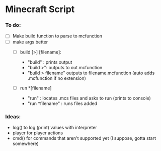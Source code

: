 # Minecraft Script
### To do:
- [ ] Make build function to parse to mcfunction
- [ ] make args better
	- [ ] build \[>\] \[filename\]:
		- "build" : prints output
		- "build >": outputs to out.mcfunction
		- "build > filename" outputs to filename.mcfunction (auto adds .mcfunction if no extension)
		
	- [ ] run \*\[filename\]
		- "run" : locates .mcs files and asks to run (prints to console)
		- "run \*filename" : runs files added

### Ideas:
- log() to log (print) values with interpreter
- player for player actions
- cmd() for commands that aren't supported yet (I suppose, gotta start somewhere)